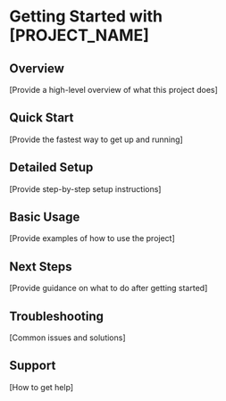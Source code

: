 # Getting Started with [PROJECT_NAME]

## Overview
[Provide a high-level overview of what this project does]

## Quick Start
[Provide the fastest way to get up and running]

## Detailed Setup
[Provide step-by-step setup instructions]

## Basic Usage
[Provide examples of how to use the project]

## Next Steps
[Provide guidance on what to do after getting started]

## Troubleshooting
[Common issues and solutions]

## Support
[How to get help]
